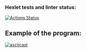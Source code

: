 ### Hexlet tests and linter status:
[![Actions Status](https://github.com/ToshiKajitsu/frontend-project-lvl2/workflows/hexlet-check/badge.svg)](https://github.com/ToshiKajitsu/frontend-project-lvl2/actions)

<h2>Example of the program:</h2>

[![asciicast](https://asciinema.org/a/pjMsRPbyP2VDpRG6yYNuhMHEY.svg)](https://asciinema.org/a/pjMsRPbyP2VDpRG6yYNuhMHEY)
